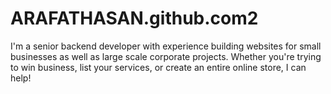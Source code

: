 # ARAFATHASAN.github.com2
I'm a senior backend developer with experience building websites for small businesses as well as large scale corporate projects. Whether you're trying to win business, list your services, or create an entire online store, I can help!
